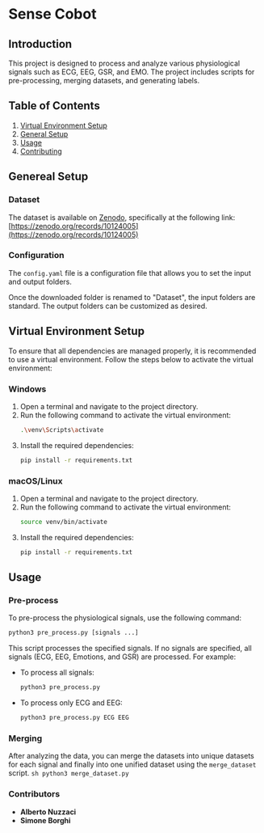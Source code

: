 # Sense Cobot

## Introduction
This project is designed to process and analyze various physiological signals such as ECG, EEG, GSR, and EMO. The project includes scripts for pre-processing, merging datasets, and generating labels.

## Table of Contents
1. [Virtual Environment Setup](#virtual-environment-setup)
2. [General Setup](#installation)
3. [Usage](#usage)
4. [Contributing](#contributing)

## Genereal Setup

### Dataset

The dataset is available on [Zenodo](https://zenodo.org/), specifically at the following link:
[https://zenodo.org/records/10124005](https://zenodo.org/records/10124005)

### Configuration

The `config.yaml` file is a configuration file that allows you to set the input and output folders.

Once the downloaded folder is renamed to "Dataset", the input folders are standard. The output folders can be customized as desired.


## Virtual Environment Setup
To ensure that all dependencies are managed properly, it is recommended to use a virtual environment. Follow the steps below to activate the virtual environment:
### Windows
1. Open a terminal and navigate to the project directory.
2. Run the following command to activate the virtual environment:
	```sh
	.\venv\Scripts\activate
	```
3. Install the required dependencies:
	```sh
	pip install -r requirements.txt
	```

### macOS/Linux
1. Open a terminal and navigate to the project directory.
2. Run the following command to activate the virtual environment:
	```sh
	source venv/bin/activate
	```
3. Install the required dependencies:
	```sh
	pip install -r requirements.txt
	```
## Usage

### Pre-process
To pre-process the physiological signals, use the following command:
```sh
python3 pre_process.py [signals ...]
```
This script processes the specified signals. If no signals are specified, all signals (ECG, EEG, Emotions, and GSR) are processed. For example:
- To process all signals:
	```sh
	python3 pre_process.py
	```
- To process only ECG and EEG:
	```sh
	python3 pre_process.py ECG EEG
	```

### Merging
After analyzing the data, you can merge the datasets into unique datasets for each signal and finally into one unified dataset using the `merge_dataset` script.
	```sh
	python3 merge_dataset.py
	```

### Contributors

- **Alberto Nuzzaci**
- **Simone Borghi** 
